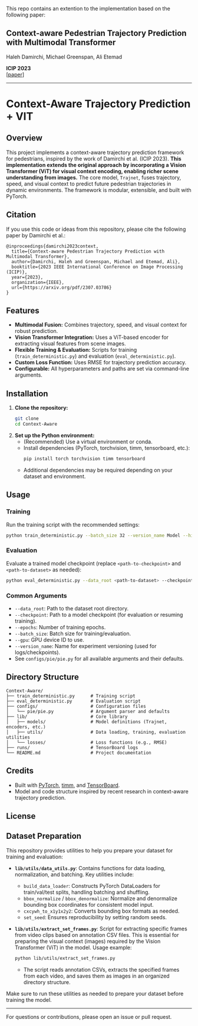 This repo contains an extention to the implementation based on the following paper:

## Context-aware Pedestrian Trajectory Prediction with Multimodal Transformer

Haleh Damirchi, Michael Greenspan, Ali Etemad

**ICIP 2023**  
[[paper](https://arxiv.org/pdf/2307.03786)]

---

# Context-Aware Trajectory Prediction + VIT

## Overview
This project implements a context-aware trajectory prediction framework for pedestrians, inspired by the work of Damirchi et al. (ICIP 2023). **This implementation extends the original approach by incorporating a Vision Transformer (ViT) for visual context encoding, enabling richer scene understanding from images.** The core model, `Trajnet`, fuses trajectory, speed, and visual context to predict future pedestrian trajectories in dynamic environments. The framework is modular, extensible, and built with PyTorch.

## Citation
If you use this code or ideas from this repository, please cite the following paper by Damirchi et al.:

```
@inproceedings{damirchi2023context,
  title={Context-aware Pedestrian Trajectory Prediction with Multimodal Transformer},
  author={Damirchi, Haleh and Greenspan, Michael and Etemad, Ali},
  booktitle={2023 IEEE International Conference on Image Processing (ICIP)},
  year={2023},
  organization={IEEE},
  url={https://arxiv.org/pdf/2307.03786}
}
```

## Features
- **Multimodal Fusion:** Combines trajectory, speed, and visual context for robust prediction.
- **Vision Transformer Integration:** Uses a ViT-based encoder for extracting visual features from scene images.
- **Flexible Training & Evaluation:** Scripts for training (`train_deterministic.py`) and evaluation (`eval_deterministic.py`).
- **Custom Loss Function:** Uses RMSE for trajectory prediction accuracy.
- **Configurable:** All hyperparameters and paths are set via command-line arguments.

## Installation
1. **Clone the repository:**
   ```bash
   git clone 
   cd Context-Aware
   ```
2. **Set up the Python environment:**
   - (Recommended) Use a virtual environment or conda.
   - Install dependencies (PyTorch, torchvision, timm, tensorboard, etc.):
     ```bash
     pip install torch torchvision timm tensorboard
     ```
   - Additional dependencies may be required depending on your dataset and environment.

## Usage
### Training
Run the training script with the recommended settings:
```bash
python train_deterministic.py --batch_size 32 --version_name Model --hidden_size_traj 256 --hidden_size_sp 128 --d_model_traj 256 --d_model_sp 128 --d_inner 1024 --d_k 32 --d_v 32 --n_head 16 --epochs 10 --patience 10
```

### Evaluation
Evaluate a trained model checkpoint (replace `<path-to-checkpoint>` and `<path-to-dataset>` as needed):
```bash
python eval_deterministic.py --data_root <path-to-dataset> --checkpoint <path-to-checkpoint> --batch_size 32 --hidden_size_traj 256 --hidden_size_sp 128 --d_model_traj 256 --d_model_sp 128 --d_inner 1024 --d_k 32 --d_v 32 --n_head 16
```

### Common Arguments
- `--data_root`: Path to the dataset root directory.
- `--checkpoint`: Path to a model checkpoint (for evaluation or resuming training).
- `--epochs`: Number of training epochs.
- `--batch_size`: Batch size for training/evaluation.
- `--gpu`: GPU device ID to use.
- `--version_name`: Name for experiment versioning (used for logs/checkpoints).
- See `configs/pie/pie.py` for all available arguments and their defaults.

## Directory Structure
```
Context-Aware/
├── train_deterministic.py      # Training script
├── eval_deterministic.py       # Evaluation script
├── configs/                    # Configuration files
│   └── pie/pie.py              # Argument parser and defaults
├── lib/                        # Core library
│   ├── models/                 # Model definitions (Trajnet, encoders, etc.)
│   ├── utils/                  # Data loading, training, evaluation utilities
│   └── losses/                 # Loss functions (e.g., RMSE)
├── runs/                       # TensorBoard logs
└── README.md                   # Project documentation
```


## Credits
- Built with [PyTorch](https://pytorch.org/), [timm](https://github.com/huggingface/pytorch-image-models), and [TensorBoard](https://www.tensorflow.org/tensorboard).
- Model and code structure inspired by recent research in context-aware trajectory prediction.

## License

## Dataset Preparation

This repository provides utilities to help you prepare your dataset for training and evaluation:

- **`lib/utils/data_utils.py`**: Contains functions for data loading, normalization, and batching. Key utilities include:
  - `build_data_loader`: Constructs PyTorch DataLoaders for train/val/test splits, handling batching and shuffling.
  - `bbox_normalize` / `bbox_denormalize`: Normalize and denormalize bounding box coordinates for consistent model input.
  - `cxcywh_to_x1y1x2y2`: Converts bounding box formats as needed.
  - `set_seed`: Ensures reproducibility by setting random seeds.

- **`lib/utils/extract_set_frames.py`**: Script for extracting specific frames from video clips based on annotation CSV files. This is essential for preparing the visual context (images) required by the Vision Transformer (ViT) in the model. Usage example:
  ```bash
  python lib/utils/extract_set_frames.py
  ```
  - The script reads annotation CSVs, extracts the specified frames from each video, and saves them as images in an organized directory structure.

Make sure to run these utilities as needed to prepare your dataset before training the model.

---
For questions or contributions, please open an issue or pull request.
